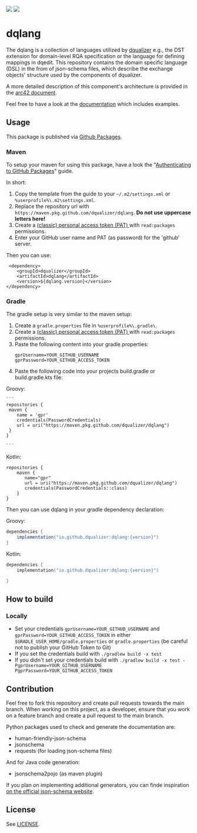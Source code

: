[![](https://img.shields.io/badge/-Documentation-blue)](https://dqualizer.github.io/dqlang/)
[![](https://img.shields.io/github/v/tag/dqualizer/dqlang?label=version&logo=Apache)](https://github.com/dqualizer/dqlang/packages/1816902)

# dqlang

The dqlang is a collection of languages utilized by [dqualizer](https://dqualizer.github.io/) e.g., the DST extension for domain-level RQA specification or the language for defining mappings in dqedit. This repository contains the domain specific language (DSL) in the from of json-schema files, which describe the exchange objects' structure used by the components of dqualizer.

A more detailed description of this component's architecture is provided in the [arc42 document](https://dqualizer.github.io/dqualizer).

Feel free to have a look at the [documentation](https://dqualizer.github.io/dqlang/) which includes examples.

## Usage

This package is published via [Github Packages](https://github.com/features/packages).

### Maven

To setup your maven for using this package, have a look the
"[Authenticating to GitHub Packages](https://docs.github.com/en/packages/working-with-a-github-packages-registry/working-with-the-apache-maven-registry)" guide.


In short:
1. Copy the template from the guide to your `~/.m2/settings.xml` or `%userprofile%\.m2\settings.xml`.
1. Replace the repository url with `https://maven.pkg.github.com/dqualizer/dqlang`. **Do not use uppercase letters here!**
1. Create a [(classic) personal access token (PAT) ](https://github.com/settings/tokens) with `read:packages` permissions.
1. Enter your GitHub user name and PAT (as password) for the 'github' server.

Then you can use:

```
 <dependency>
    <groupId>dqualizer</groupId>
    <artifactId>dqlang</artifactId>
    <version>${dqlang.version}</version>
</dependency>
```

### Gradle

The gradle setup is very similar to the maven setup:

1. Create a `gradle.properties` file in `%userprofile%\.gradle\`.
2. Create a [(classic) personal access token (PAT) ](https://github.com/settings/tokens) with `read:packages` permissions.
3. Paste the following content into your gradle.properties:
   ```
   gprUsername=YOUR_GITHUB_USERNAME
   gprPassword=YOUR_GITHUB_ACCESS_TOKEN
   ```
5. Paste the following code into your projects build.gradle or build.gradle.kts file:

Groovy:

    ```
    repositories {
     maven {
        name = 'gpr'
        credentials(PasswordCredentials)
        url = uri("https://maven.pkg.github.com/dqualizer/dqlang")
     }
    }

    ```

 Kotlin:
 ```
repositories {
	 maven {
        name="gpr"
		url = uri("https://maven.pkg.github.com/dqualizer/dqlang")
		credentials(PasswordCredentials::class)
	 }
}
```

Then you can use dqlang in your gradle dependency declaration:

Groovy:
```groovy
dependencies {
    implementation("io.github.dqualizer:dqlang:{version}")
}
```

Kotlin:
```kotlin
dependencies {
	implementation("io.github.dqualizer:dqlang:{version}")

}
```

## How to build
### Locally
* Set your credentials `gprUsername=YOUR_GITHUB_USERNAME` and `gprPassword=YOUR_GITHUB_ACCESS_TOKEN` in either `$GRADLE_USER_HOME/gradle.properties` or `gradle.properties` (be careful not to publish your GitHub Token to Git)
* If you set the credentials build with `./gradlew build -x test`
* If you didn't set your credentials build with `./gradlew build -x test -PgprUsername=YOUR_GITHUB_USERNAME PgprPassword=YOUR_GITHUB_ACCESS_TOKEN`

## Contribution

Feel free to fork this repository and create pull requests towards the main branch.
When working on this project, as a developer, ensure that you work on a feature branch and create a pull request to the main branch.

Python packages used to check and generate the documentation are:
- human-friendly-json-schema
- jsonschema
- requests (for loading json-schema files)


And for Java code generation:
- jsonschema2pojo (as maven plugin)


If you plan on implementing additional generators, you can finde inspiration [on the official json-schema website](https://json-schema.org/implementations.html#code-generators).

## License

See [LICENSE](LICENSE).

